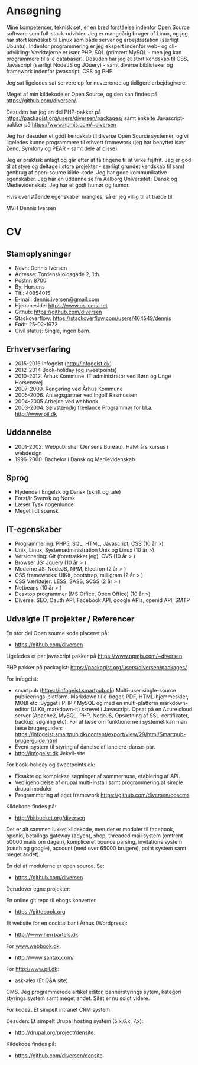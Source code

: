 # Ansøgning

Mine kompetencer, teknisk set, er en bred forståelse indenfor Open Source software som full-stack-udvikler. Jeg er mangeårig bruger af Linux, og jeg har stort kendskab til Linux som både server og arbejdsstation (særligt Ubuntu). Indenfor programmering er jeg ekspert indenfor web- og cli-udvikling: Værktøjerne er især PHP, SQL (primært MySQL - men jeg kan programmere til alle databaser). Desuden har jeg et stort kendskab til CSS, Javascript (særligt NodeJS og JQuery) - samt diverse biblioteker og framework indenfor javascript, CSS og PHP.

Jeg sat ligeledes sat servere op for nuværende og tidligere arbejdsgivere. 

Meget af min kildekode er Open Source, og den kan findes på https://github.com/diversen/.

Desuden har jeg en del PHP-pakker på https://packagist.org/users/diversen/packages/ samt enkelte Javascript-pakker på https://www.npmjs.com/~diversen

Jeg har desuden et godt kendskab til diverse Open Source systemer, og vil ligeledes kunne programmere til ethvert framework (jeg har benyttet især Zend, Symfony og PEAR - samt dele af disse). 

Jeg er praktisk anlagt og går efter at få tingene til at virke fejlfrit. Jeg er god til at styre og deltage i store projekter - særligt grundet kendskab til samt genbrug af open-source kilde-kode. Jeg har gode kommunikative egenskaber. Jeg har en uddannelse fra Aalborg Universitet i Dansk og Medievidenskab. Jeg har et godt humør og humor.

Hvis ovenstående egenskaber mangles, så er jeg villig til at træde til.

MVH Dennis Iversen

# CV

## Stamoplysninger

* Navn: Dennis Iversen
* Adresse: Tordenskjoldsgade 2, 1th.
* Postnr: 8700
* By: Horsens
* Tlf.: 40854015
* E-mail: dennis.iversen@gmail.com
* Hjemmeside: https://www.os-cms.net
* Github: https://github.com/diversen
* Stackoverflow: https://stackoverflow.com/users/464549/dennis
* Født: 25-02-1972
* Civil status: Single, ingen børn.

## Erhvervserfaring

* 2015-2016  Infogeist (http://infogeist.dk)
* 2012-2014  Book-holiday (og sweetpoints)
* 2010-2012. Århus Kommune. IT administrator ved Børn og Unge Horsensvej
* 2007-2009. Rengøring ved Århus Kommune
* 2005-2006. Anlægsgartner ved Ingolf Rasmussen
* 2004-2005  Arbejde ved webbook
* 2003-2004. Selvstændig freelance Programmør for bl.a. http://www.pil.dk

## Uddannelse

* 2001-2002. Webpublisher (Jensens Bureau). Halvt års kursus i webdesign
* 1996-2000. Bachelor i Dansk og Medievidenskab

## Sprog

* Flydende i Engelsk og Dansk (skrift og tale)
* Forstår Svensk og Norsk
* Læser Tysk nogenlunde
* Meget lidt spansk

## IT-egenskaber

* Programmering: PHP5, SQL, HTML, Javascript, CSS (10 år >)
* Unix, Linux, Systemadministration Unix og Linux (10 år >)
* Versionering: Git (foretrækker jeg), CVS  (10 år > )
* Browser JS: Jquery (10 år > )
* Moderne JS: NodeJS, NPM, Electron (2 år > )
* CSS frameworks: UIKit, bootstrap, milligram (2 år > )
* CSS Værktøjer: LESS, SASS, SCSS (2 år > )
* Netbeans (10 år > )
* Desktop programmer (MS Office, Open Office) (10 år >)
* Diverse: SEO, Oauth API, Facebook API, google APIs, openid API, SMTP 

## Udvalgte IT projekter / Referencer

En stor del Open source kode placeret på:

* https://github.com/diversen

Ligeledes et par javascript pakker på https://www.npmjs.com/~diversen

PHP pakker på packagist: https://packagist.org/users/diversen/packages/

For infogeist: 

* smartpub (https://infogeist.smartpub.dk) Multi-user single-source publicerings-platform. Markdown til e-bøger, PDF, HTML-hjemmesider, MOBI etc.  Bygget i PHP / MySQL og med en multi-platform markdown-editor (UIKit, markdown-it) skrevet i Javascript. Opsat på en Azure cloud server (Apache2, MySQL, PHP, NodeJS, Opsætning af SSL-certifikater,  backup, søgning etc). For at læse om funktionerne i systemet kan man læse brugerguiden: https://infogeist.smartpub.dk/content/export/view/29/html/Smartpub-brugerguide.html
* Event-system til styring af danelse af lanciere-danse-par. 
* http://infogeist.dk Jekyll-site

For book-holiday og sweetpoints.dk: 

* Eksakte og komplekse søgninger af sommerhuse, etablering af API. 
* Vedligeholdelse af drupal multi-install samt programmering af simple drupal moduler 
* Programmering af eget framework https://github.com/diversen/coscms

Kildekode findes på:

* http://bitbucket.org/diversen

Det er alt sammen lukket kildekode, men  der er moduler til facebook, openid, betalings gateway (adyen), shop, threaded mail system (omtrent 50000 mails om dagen), kompliceret bounce parsing, invitations system (oauth og google), account (med over 65000 brugere), point system samt meget andet).

En del af modulerne er open source. Se:

* https://github.com/diversen

Derudover egne projekter:

En online git repo til ebogs konverter 

* https://gittobook.org

Et website for en cocktailbar i Århus (Wordpress):

* http://www.herrbartels.dk

For www.webbook.dk:

* http://www.santax.com/

For http://www.pil.dk:

* ask-alex (Et Q&A site) 

CMS. Jeg programmerede artikel editor, bannerstyrings sytem, kategori styrings system samt meget andet.  Sitet er nu solgt videre. 

For kode2. Et simpelt intranet CRM system

Desuden: Et simpelt Drupal hosting system (5.x,6.x, 7.x): 

* http://drupal.org/project/densite. 

Kildekode findes på: 

* https://github.com/diversen/densite

